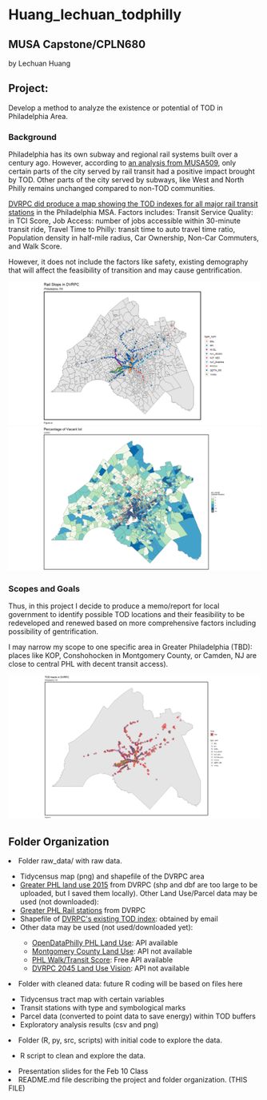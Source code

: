 # Huang_lechuan_todphilly

<h2><b>MUSA Capstone/CPLN680</b></h2>
<p>by Lechuan Huang</p>

<h2><b>Project:</b></h2>
<p>Develop a method to analyze the existence or potential of TOD in Philadelphia Area.</p>

<h3><b>Background</b></h3>
<p>Philadelphia has its own subway and regional rail systems built over a century ago. However, according to <a href="https://urbanspatial.github.io/PublicPolicyAnalytics/TOD.html">an analysis from MUSA509</a>, only certain parts of the city served by rail transit had a positive impact brought by TOD. Other parts of the city served by subways, like West and North Philly remains unchanged compared to non-TOD communities.</p>

<p>
<a href="https://www.dvrpc.org/webmaps/TOD/">DVRPC did produce a map showing the TOD indexes for all major rail transit stations</a> in the Philadelphia MSA. Factors includes: Transit Service Quality: in TCI Score, Job Access: number of jobs accessible within 30-minute transit ride, Travel Time to Philly: transit time to auto travel time ratio, Population density in half-mile radius, Car Ownership, Non-Car Commuters, and Walk Score.
</p>
<p>
However, it does not include the factors like safety, existing demography that will affect the feasibility of transition and may cause gentrification.
</p>

![arch.diagram](https://github.com/CPLN-680-Spring-2022/Huang_lechuan_todphilly/blob/main/raw_data/DVRPC_Rail_stations.png)
![arch.diagram](https://github.com/CPLN-680-Spring-2022/Huang_lechuan_todphilly/blob/main/cleaned_data/vacant_lots+todbuffer.png)

<h3><b>Scopes and Goals</b></h3>
<p>Thus, in this project I decide to produce a memo/report for local government to identify possible TOD locations and their feasibility to be redeveloped and renewed based on more comprehensive factors including possibility of gentrification.</p>

<p>
I may narrow my scope to one specific area in Greater Philadelphia (TBD): places like KOP, Conshohocken in Montgomery County, or Camden, NJ are close to central PHL with decent transit access).
</p>

![arch.diagram](https://github.com/CPLN-680-Spring-2022/Huang_lechuan_todphilly/blob/main/cleaned_data/TODtracs.png)

<h2><b>Folder Organization</b></h2>
<p>

<li>Folder raw_data/ with raw data.</li>
    <ul>
      <li>Tidycensus map (png) and shapefile of the DVRPC area</li>
      <li><a href="https://dvrpc-dvrpcgis.opendata.arcgis.com/datasets/greater-philadelphia-2015-land-use/explore?location=39.977361%2C-75.184975%2C10.68">Greater PHL land use 2015</a> from DVRPC (shp and dbf are too large to be uploaded, but I saved them locally). Other Land Use/Parcel data may be used (not downloaded):</li>
      <li><a href="https://dvrpc-dvrpcgis.opendata.arcgis.com/datasets/greater-philadelphia-passenger-rail-stations/explore?location=40.082286%2C-74.972245%2C10.63">Greater PHL Rail stations</a> from DVRPC</li>
      <li>Shapefile of <a href="https://www.dvrpc.org/webmaps/TOD/#map">DVRPC's existing TOD index</a>: obtained by email</li>
      <li>Other data may be used (not used/downloaded yet):</li>
        <ul>
            <li><a href="https://www.opendataphilly.org/dataset/land-use">OpenDataPhilly PHL Land Use</a>: API available</li>
            <li><a href="https://data-montcopa.opendata.arcgis.com/datasets/montgomery-county-parcels-1">Montgomery County Land Use</a>: API not available</li>
            <li><a href="https://www.opendataphilly.org/dataset/walk-score-phila-only">PHL Walk/Transit Score</a>: Free API available</li>
            <li><a href="https://dvrpc-dvrpcgis.opendata.arcgis.com/datasets/dvrpc-long-range-plan-2045-land-use-vision/explore?location=40.056487%2C-75.245250%2C9.88">DVRPC 2045 Land Use Vision</a>: API not available</li>
        </ul>      
    </ul>
<li>Folder with cleaned data: future R coding will be based on files here</li>
    <ul>
      <li>Tidycensus tract map with certain variables</li>
      <li>Transit stations with type and symbological marks</li>
      <li>Parcel data (converted to point data to save energy) within TOD buffers</li>
      <li>Exploratory analysis results (csv and png)</li>
    </ul>
<li>Folder (R, py, src, scripts) with initial code to explore the data.</li>
    <ul>
      <li>R script to clean and explore the data.</li>
    </ul>
<li>Presentation slides for the Feb 10 Class</li>
<li>README.md file describing the project and folder organization. (THIS FILE)</li>

</p>
